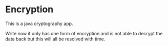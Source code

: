 # Encryption
This is a java cryptography app.

Write now it only has one form of encryption and is not able to decrypt the data back but this will all be resolved with time.
